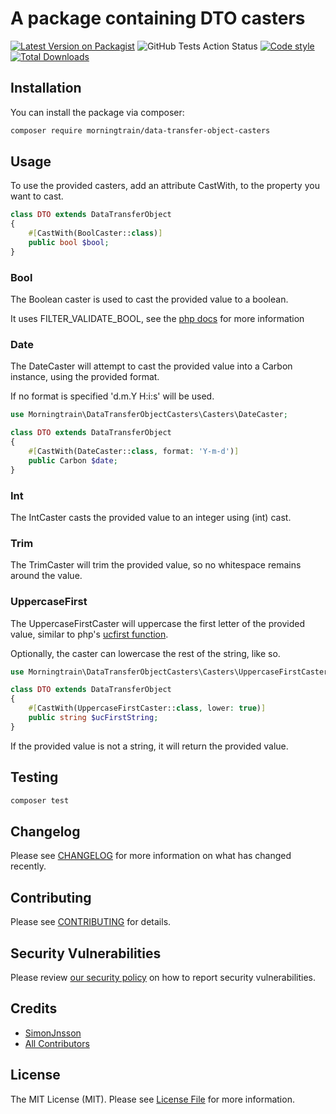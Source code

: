 # A package containing DTO casters

[![Latest Version on Packagist](https://img.shields.io/packagist/v/morningtrain/data-transfer-object-casters.svg?style=flat-square)](https://packagist.org/packages/morningtrain/data-transfer-object-casters)
![GitHub Tests Action Status](https://github.com/SimonJnsson/data-transfer-object-casters/workflows/Tests/badge.svg)
[![Code style](https://img.shields.io/github/workflow/status/morningtrain/data-transfer-object-casters/Check%20&%20fix%20styling?label=code%20style)](https://github.com/SimonJnsson/data-transfer-object-casters/actions/workflows/php-cs-fixer.yml/badge.svg)
[![Total Downloads](https://img.shields.io/packagist/dt/morningtrain/data-transfer-object-casters.svg?style=flat-square)](https://packagist.org/packages/morningtrain/data-transfer-object-casters)

## Installation

You can install the package via composer:

```bash
composer require morningtrain/data-transfer-object-casters
```

## Usage

To use the provided casters, add an attribute CastWith, to the property you want to cast.

```php
class DTO extends DataTransferObject
{
    #[CastWith(BoolCaster::class)]
    public bool $bool;
}
```

### Bool

The Boolean caster is used to cast the provided value to a boolean.

It uses FILTER_VALIDATE_BOOL, see the [php docs](https://www.php.net/manual/en/filter.filters.validate.php) for more
information

### Date

The DateCaster will attempt to cast the provided value into a Carbon instance, using the provided format.

If no format is specified 'd.m.Y H:i:s' will be used.

```php
use Morningtrain\DataTransferObjectCasters\Casters\DateCaster;

class DTO extends DataTransferObject
{
    #[CastWith(DateCaster::class, format: 'Y-m-d')]
    public Carbon $date;
}
```

### Int

The IntCaster casts the provided value to an integer using (int) cast.

### Trim

The TrimCaster will trim the provided value, so no whitespace remains around the value.

### UppercaseFirst

The UppercaseFirstCaster will uppercase the first letter of the provided value, similar to
php's [ucfirst function](https://www.php.net/manual/en/function.ucfirst.php).

Optionally, the caster can lowercase the rest of the string, like so.

```php
use Morningtrain\DataTransferObjectCasters\Casters\UppercaseFirstCaster;

class DTO extends DataTransferObject
{
    #[CastWith(UppercaseFirstCaster::class, lower: true)]
    public string $ucFirstString;
}
```

If the provided value is not a string, it will return the provided value.

## Testing

```bash
composer test
```

## Changelog

Please see [CHANGELOG](CHANGELOG.md) for more information on what has changed recently.

## Contributing

Please see [CONTRIBUTING](.github/CONTRIBUTING.md) for details.

## Security Vulnerabilities

Please review [our security policy](../../security/policy) on how to report security vulnerabilities.

## Credits

- [SimonJnsson](https://github.com/SimonJnsson)
- [All Contributors](../../contributors)

## License

The MIT License (MIT). Please see [License File](LICENSE.md) for more information.
